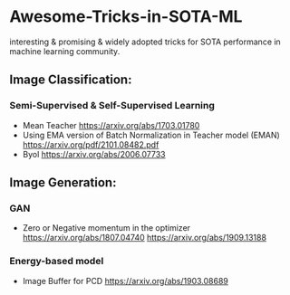 # Awesome-Tricks-in-SOTA-ML
interesting &amp; promising &amp; widely adopted tricks for SOTA performance in machine learning community.


## Image Classification:

### Semi-Supervised & Self-Supervised Learning

- Mean Teacher https://arxiv.org/abs/1703.01780
- Using EMA version of Batch Normalization in Teacher model (EMAN) https://arxiv.org/pdf/2101.08482.pdf
- Byol https://arxiv.org/abs/2006.07733


## Image Generation:

### GAN
- Zero or Negative momentum in the optimizer https://arxiv.org/abs/1807.04740 https://arxiv.org/abs/1909.13188

### Energy-based model
- Image Buffer for PCD https://arxiv.org/abs/1903.08689
